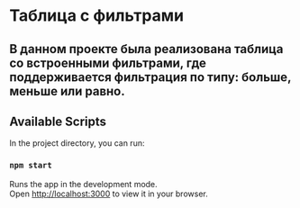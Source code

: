 # Таблица с фильтрами

## В данном проекте была реализована таблица со встроенными фильтрами, где поддерживается фильтрация по типу: больше, меньше или равно.

## Available Scripts

In the project directory, you can run:

### `npm start`

Runs the app in the development mode.\
Open [http://localhost:3000](http://localhost:3000) to view it in your browser.
